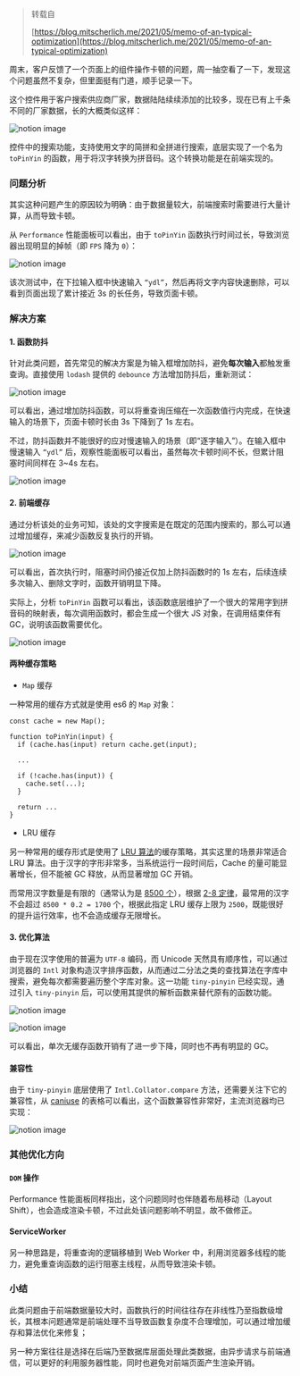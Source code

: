 > 转载自
>
> [https://blog.mitscherlich.me/2021/05/memo-of-an-typical-optimization](https://blog.mitscherlich.me/2021/05/memo-of-an-typical-optimization)



周末，客户反馈了一个页面上的组件操作卡顿的问题，周一抽空看了一下，发现这个问题虽然不复杂，但里面挺有门道，顺手记录一下。

这个控件用于客户搜索供应商厂家，数据陆陆续续添加的比较多，现在已有上千条不同的厂家数据，长的大概类似这样：

![notion image](https://www.notion.so/image/https%3A%2F%2Fs3-us-west-2.amazonaws.com%2Fsecure.notion-static.com%2F5480fa38-ad8d-441b-8a4b-1351f4071641%2FUntitled.png?table=block&id=2946465c-4528-403d-9c1d-554da1e71698&cache=v2)

控件中的搜索功能，支持使用文字的简拼和全拼进行搜索，底层实现了一个名为 `toPinYin` 的函数，用于将汉字转换为拼音码。这个转换功能是在前端实现的。

### 问题分析

其实这种问题产生的原因较为明确：由于数据量较大，前端搜索时需要进行大量计算，从而导致卡顿。

从 `Performance` 性能面板可以看出，由于 `toPinYin` 函数执行时间过长，导致浏览器出现明显的掉帧（即 `FPS` 降为 `0`）：

![notion image](https://www.notion.so/image/https%3A%2F%2Fs3-us-west-2.amazonaws.com%2Fsecure.notion-static.com%2F073e3965-86da-4df8-971c-d0f941ccb962%2FUntitled.png?table=block&id=0de16dff-6d16-440e-8ab5-d1ed9c239ebb&cache=v2)

该次测试中，在下拉输入框中快速输入 `“ydl”`，然后再将文字内容快速删除，可以看到页面出现了累计接近 3s 的长任务，导致页面卡顿。

### 解决方案

#### 1. 函数防抖

针对此类问题，首先常见的解决方案是为输入框增加防抖，避免**每次输入**都触发重查询。直接使用 `lodash` 提供的 `debounce` 方法增加防抖后，重新测试：

![notion image](https://www.notion.so/image/https%3A%2F%2Fs3-us-west-2.amazonaws.com%2Fsecure.notion-static.com%2F4a436a2b-622a-4d9c-b4ec-3a829b8e9580%2FUntitled.png?table=block&id=c9d16b2e-070f-48b6-b613-2123e49bc138&cache=v2)

可以看出，通过增加防抖函数，可以将重查询压缩在一次函数值行内完成，在快速输入的场景下，页面卡顿时长由 3s 下降到了 1s 左右。

不过，防抖函数并不能很好的应对慢速输入的场景（即“逐字输入”）。在输入框中慢速输入 `“ydl”` 后，观察性能面板可以看出，虽然每次卡顿时间不长，但累计阻塞时间同样在 3~4s 左右。

![notion image](https://www.notion.so/image/https%3A%2F%2Fs3-us-west-2.amazonaws.com%2Fsecure.notion-static.com%2Ff927370d-ac1e-4fa6-a9a3-267ad9f89048%2FUntitled.png?table=block&id=45e18322-cf82-464d-8846-efb287f940e3&cache=v2)

#### 2. 前端缓存

通过分析该处的业务可知，该处的文字搜索是在既定的范围内搜索的，那么可以通过增加缓存，来减少函数反复执行的开销。

![notion image](https://www.notion.so/image/https%3A%2F%2Fp1-juejin.byteimg.com%2Ftos-cn-i-k3u1fbpfcp%2Ff84d80705aae492988760e4735e6cdc9~tplv-k3u1fbpfcp-watermark.image?table=block&id=1bf25938-75cc-4dd7-ade6-dca17385c6cf&cache=v2)

可以看出，首次执行时，阻塞时间仍接近仅加上防抖函数时的 1s 左右，后续连续多次输入、删除文字时，函数开销明显下降。

实际上，分析 `toPinYin` 函数可以看出，该函数底层维护了一个很大的常用字到拼音码的映射表，每次调用函数时，都会生成一个很大 JS 对象，在调用结束伴有 GC，说明该函数需要优化。

![notion image](https://www.notion.so/image/https%3A%2F%2Fp9-juejin.byteimg.com%2Ftos-cn-i-k3u1fbpfcp%2Fbc2bf2f4556e4e59b3775c70f40b4a31~tplv-k3u1fbpfcp-watermark.image?table=block&id=5958d4ce-2298-4244-b707-88d18b801643&cache=v2)

#### 两种缓存策略

* `Map` 缓存

一种常用的缓存方式就是使用 es6 的 `Map` 对象：

```
const cache = new Map();

function toPinYin(input) {
  if (cache.has(input) return cache.get(input);

  ...

  if (!cache.has(input)) {
    cache.set(...);
  }

  return ...
}
```

* LRU 缓存

另一种常用的缓存形式是使用了 [LRU 算法](https://en.wikipedia.org/wiki/Cache_replacement_policies#Least_recently_used_(LRU))的缓存策略，其实这里的场景非常适合 LRU 算法。由于汉字的字形非常多，当系统运行一段时间后，Cache 的量可能显著增长，但不能被 GC 释放，从而显著增加 GC 开销。

而常用汉字数量是有限的（通常认为是 [8500 个](https://www.zhihu.com/question/20767273)），根据 [2-8 定律](https://zh.wikipedia.org/zh-hans/%E5%B8%95%E7%B4%AF%E6%89%98%E6%B3%95%E5%88%99)，最常用的汉字不会超过 `8500 * 0.2 = 1700` 个，根据此指定 LRU 缓存上限为 `2500`，既能很好的提升运行效率，也不会造成缓存无限增长。

#### 3. 优化算法

由于现在汉字使用的普遍为 `UTF-8` 编码，而 Unicode 天然具有顺序性，可以通过浏览器的 `Intl` 对象构造汉字排序函数，从而通过二分法之类的查找算法在字库中搜索，避免每次都需要遍历整个字库对象。这一功能 `tiny-pinyin` 已经实现，通过引入 `tiny-pinyin` 后，可以使用其提供的解析函数来替代原有的函数功能。

![notion image](https://www.notion.so/image/https%3A%2F%2Fp3-juejin.byteimg.com%2Ftos-cn-i-k3u1fbpfcp%2Fa938390c9aa24f96826083b207733ff5~tplv-k3u1fbpfcp-watermark.image?table=block&id=d0e32154-55d8-42a2-9864-67dc10b558b4&cache=v2)

![notion image](https://www.notion.so/image/https%3A%2F%2Fp9-juejin.byteimg.com%2Ftos-cn-i-k3u1fbpfcp%2F4df2ed9b32cc4867bfcaba2af7e151b0~tplv-k3u1fbpfcp-watermark.image?table=block&id=4f61baf2-efa4-49f4-9686-29d654784b3f&cache=v2)

可以看出，单次无缓存函数开销有了进一步下降，同时也不再有明显的 GC。

#### 兼容性

由于 `tiny-pinyin` 底层使用了 `Intl.Collator.compare` 方法，还需要关注下它的兼容性，从 [caniuse](https://caniuse.com/?search=Intl.Collator.compare) 的表格可以看出，这个函数兼容性非常好，主流浏览器均已实现：

![notion image](https://www.notion.so/image/https%3A%2F%2Fp6-juejin.byteimg.com%2Ftos-cn-i-k3u1fbpfcp%2F87d1c52062ec442283faac0e040ecfd6~tplv-k3u1fbpfcp-watermark.image?table=block&id=ddba7ae6-3e41-4642-9801-0b64e350da32&cache=v2)

### 其他优化方向

#### `DOM` 操作

Performance 性能面板同样指出，这个问题同时也伴随着布局移动（Layout Shift），也会造成渲染卡顿，不过此处该问题影响不明显，故不做修正。

#### ServiceWorker

另一种思路是，将重查询的逻辑移植到 Web Worker 中，利用浏览器多线程的能力，避免重查询函数的运行阻塞主线程，从而导致渲染卡顿。

### 小结

此类问题由于前端数据量较大时，函数执行的时间往往存在非线性乃至指数级增长，其根本问题通常是前端处理不当导致函数复杂度不合理增加，可以通过增加缓存和算法优化来修复；

另一种方案往往是选择在后端乃至数据库层面处理此类数据，由异步请求与前端通信，可以更好的利用服务器性能，同时也避免对前端页面产生渲染开销。
